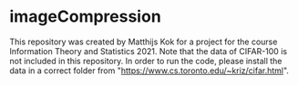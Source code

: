 # imageCompression
This repository was created by Matthijs Kok for a project for the course Information Theory and Statistics 2021. Note that the data of CIFAR-100 is not included in this repository. In order to run the code, please install the data in a correct folder from "https://www.cs.toronto.edu/~kriz/cifar.html".
